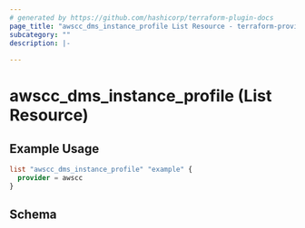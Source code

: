 ```yaml
---
# generated by https://github.com/hashicorp/terraform-plugin-docs
page_title: "awscc_dms_instance_profile List Resource - terraform-provider-awscc"
subcategory: ""
description: |-
  
---
```


# awscc_dms_instance_profile (List Resource)



## Example Usage

```terraform
list "awscc_dms_instance_profile" "example" {
  provider = awscc
}
```

<!-- schema generated by tfplugindocs -->
## Schema
